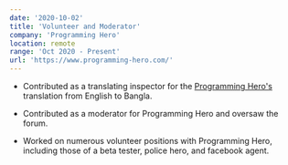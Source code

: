 ```yaml
---
date: '2020-10-02'
title: 'Volunteer and Moderator'
company: 'Programming Hero'
location: remote
range: 'Oct 2020 - Present'
url: 'https://www.programming-hero.com/'
---
```


- Contributed as a translating inspector for the [Programming Hero's](https://www.programming-hero.com/) translation from English to Bangla.

- Contributed as a moderator for Programming Hero and oversaw the forum.

- Worked on numerous volunteer positions with Programming Hero, including those of a beta tester, police hero, and facebook agent.
